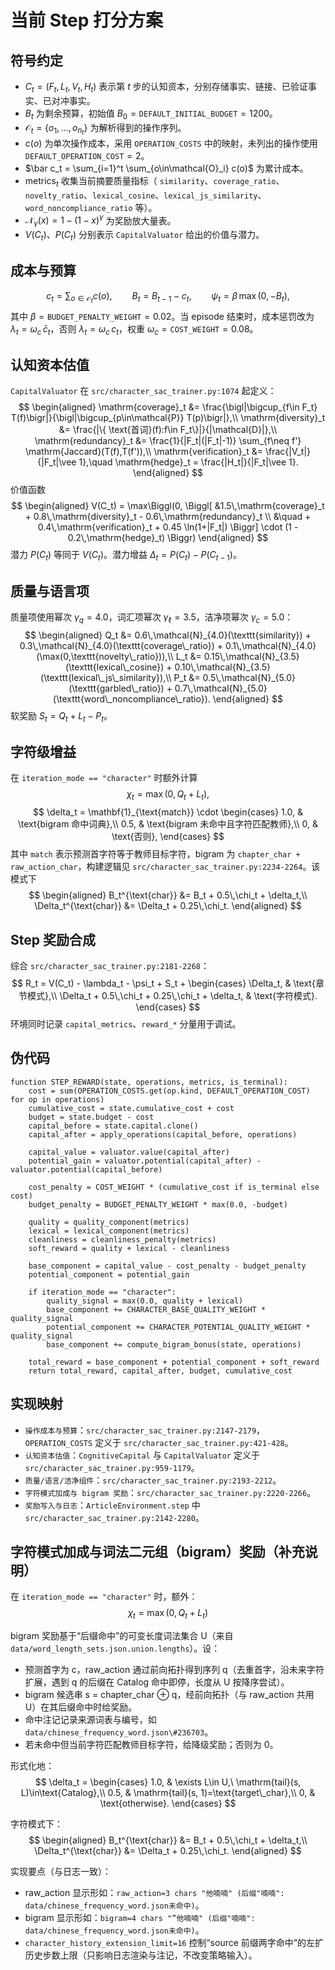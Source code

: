 # 当前 Step 打分方案

## 符号约定
- $C_t = (F_t, L_t, V_t, H_t)$ 表示第 $t$ 步的认知资本，分别存储事实、链接、已验证事实、已对冲事实。
- $B_t$ 为剩余预算，初始值 $B_0 = \texttt{DEFAULT\_INITIAL\_BUDGET} = 1200$。
- $\mathcal{O}_t = \{o_1, \dots, o_{n_t}\}$ 为解析得到的操作序列。
- $c(o)$ 为单次操作成本，采用 `OPERATION_COSTS` 中的映射，未列出的操作使用 $\texttt{DEFAULT\_OPERATION\_COST} = 2$。
- $\bar c_t = \sum_{i=1}^t \sum_{o\in\mathcal{O}_i} c(o)$ 为累计成本。
- $\mathrm{metrics}_t$ 收集当前摘要质量指标（ `similarity`、`coverage_ratio`、`novelty_ratio`、`lexical_cosine`、`lexical_js_similarity`、`word_noncompliance_ratio` 等）。
- $\mathcal{N}_\gamma(x) = 1 - (1 - x)^\gamma$ 为奖励放大量表。
- $V(C_t)$、$P(C_t)$ 分别表示 `CapitalValuator` 给出的价值与潜力。

## 成本与预算
$$
 c_t = \sum_{o\in\mathcal{O}_t} c(o), \qquad
 B_t = B_{t-1} - c_t, \qquad
 \psi_t = \beta \, \max(0, -B_t),
$$
其中 $\beta = \texttt{BUDGET\_PENALTY\_WEIGHT} = 0.02$。当 episode 结束时，成本惩罚改为 $\lambda_t = \omega_c \, \bar c_t$，否则 $\lambda_t = \omega_c \, c_t$，权重 $\omega_c = \texttt{COST\_WEIGHT} = 0.08$。

## 认知资本估值
`CapitalValuator` 在 `src/character_sac_trainer.py:1074` 起定义：
$$
\begin{aligned}
 \mathrm{coverage}_t &= \frac{\bigl|\bigcup_{f\in F_t} T(f)\bigr|}{\bigl|\bigcup_{p\in\mathcal{P}} T(p)\bigr|},\\
 \mathrm{diversity}_t &= \frac{|\{ \text{首词}(f):f\in F_t\}|}{|\mathcal{D}|},\\
 \mathrm{redundancy}_t &= \frac{1}{|F_t|(|F_t|-1)} \sum_{f\neq f'} \mathrm{Jaccard}(T(f),T(f')),\\
 \mathrm{verification}_t &= \frac{|V_t|}{|F_t|\vee 1},\quad
 \mathrm{hedge}_t = \frac{|H_t|}{|F_t|\vee 1}.
\end{aligned}
$$
价值函数
$$
\begin{aligned}
V(C_t) = \max\Biggl(0, \Biggl[ &1.5\,\mathrm{coverage}_t + 0.8\,\mathrm{diversity}_t - 0.6\,\mathrm{redundancy}_t \\
&\quad + 0.4\,\mathrm{verification}_t + 0.45 \ln(1+|F_t|) \Biggr] \cdot (1 - 0.2\,\mathrm{hedge}_t) \Biggr)
\end{aligned}
$$
潜力 $P(C_t)$ 等同于 $V(C_t)$。潜力增益 $\Delta_t = P(C_t) - P(C_{t-1})$。

## 质量与语言项
质量项使用幂次 $\gamma_q = 4.0$，词汇项幂次 $\gamma_\ell = 3.5$，洁净项幂次 $\gamma_c = 5.0$：
$$
\begin{aligned}
 Q_t &= 0.6\,\mathcal{N}_{4.0}(\texttt{similarity}) + 0.3\,\mathcal{N}_{4.0}(\texttt{coverage\_ratio}) + 0.1\,\mathcal{N}_{4.0}(\max(0,\texttt{novelty\_ratio})),\\
 L_t &= 0.15\,\mathcal{N}_{3.5}(\texttt{lexical\_cosine}) + 0.10\,\mathcal{N}_{3.5}(\texttt{lexical\_js\_similarity}),\\
 P_t &= 0.5\,\mathcal{N}_{5.0}(\texttt{garbled\_ratio}) + 0.7\,\mathcal{N}_{5.0}(\texttt{word\_noncompliance\_ratio}).
\end{aligned}
$$
软奖励 $S_t = Q_t + L_t - P_t$。

## 字符级增益
在 `iteration_mode == "character"` 时额外计算
$$\chi_t = \max(0, Q_t + L_t),$$
$$
 \delta_t = \mathbf{1}_{\text{match}} \cdot
 \begin{cases}
 1.0, & \text{bigram 命中词典},\\
 0.5, & \text{bigram 未命中且字符匹配教师},\\
 0, & \text{否则},
 \end{cases}
$$
其中 `match` 表示预测首字符等于教师目标字符，bigram 为 `chapter_char + raw_action_char`，构建逻辑见 `src/character_sac_trainer.py:2234-2264`。该模式下
$$
\begin{aligned}
 B_t^{\text{char}} &= B_t + 0.5\,\chi_t + \delta_t,\\
 \Delta_t^{\text{char}} &= \Delta_t + 0.25\,\chi_t.
\end{aligned}
$$

## Step 奖励合成
综合 `src/character_sac_trainer.py:2181-2268`：
$$
 R_t = V(C_t) - \lambda_t - \psi_t + S_t +
 \begin{cases}
 \Delta_t, & \text{章节模式},\\
 \Delta_t + 0.5\,\chi_t + 0.25\,\chi_t + \delta_t, & \text{字符模式}.
 \end{cases}
$$
环境同时记录 `capital_metrics`、`reward_*` 分量用于调试。

## 伪代码
```pseudo
function STEP_REWARD(state, operations, metrics, is_terminal):
    cost = sum(OPERATION_COSTS.get(op.kind, DEFAULT_OPERATION_COST) for op in operations)
    cumulative_cost = state.cumulative_cost + cost
    budget = state.budget - cost
    capital_before = state.capital.clone()
    capital_after = apply_operations(capital_before, operations)

    capital_value = valuator.value(capital_after)
    potential_gain = valuator.potential(capital_after) - valuator.potential(capital_before)

    cost_penalty = COST_WEIGHT * (cumulative_cost if is_terminal else cost)
    budget_penalty = BUDGET_PENALTY_WEIGHT * max(0.0, -budget)

    quality = quality_component(metrics)
    lexical = lexical_component(metrics)
    cleanliness = cleanliness_penalty(metrics)
    soft_reward = quality + lexical - cleanliness

    base_component = capital_value - cost_penalty - budget_penalty
    potential_component = potential_gain

    if iteration_mode == "character":
        quality_signal = max(0.0, quality + lexical)
        base_component += CHARACTER_BASE_QUALITY_WEIGHT * quality_signal
        potential_component += CHARACTER_POTENTIAL_QUALITY_WEIGHT * quality_signal
        base_component += compute_bigram_bonus(state, operations)

    total_reward = base_component + potential_component + soft_reward
    return total_reward, capital_after, budget, cumulative_cost
```

## 实现映射
- `操作成本与预算`：`src/character_sac_trainer.py:2147-2179`，`OPERATION_COSTS` 定义于 `src/character_sac_trainer.py:421-428`。
- `认知资本估值`：`CognitiveCapital` 与 `CapitalValuator` 定义于 `src/character_sac_trainer.py:959-1179`。
- `质量/语言/洁净组件`：`src/character_sac_trainer.py:2193-2212`。
- `字符模式加成与 bigram 奖励`：`src/character_sac_trainer.py:2220-2266`。
- `奖励写入与日志`：`ArticleEnvironment.step` 中 `src/character_sac_trainer.py:2142-2280`。
## 字符模式加成与词法二元组（bigram）奖励（补充说明）
在 `iteration_mode == "character"` 时，额外：
$$
 \chi_t = \max(0, Q_t + L_t)
$$

bigram 奖励基于“后缀命中”的可变长度词法集合 U（来自 `data/word_length_sets.json.union.lengths`）。设：
- 预测首字为 c，raw_action 通过前向拓扑得到序列 q（去重首字，沿未来字符扩展，遇到 q 的后缀在 Catalog 命中即停，长度从 U 按降序尝试）。
- bigram 候选串 s = chapter_char ⊕ q，经前向拓扑（与 raw_action 共用 U）在其后缀命中时给奖励。
- 命中注记记录来源词表与编号，如 `data/chinese_frequency_word.json\#236703`。
- 若未命中但当前字符匹配教师目标字符，给降级奖励；否则为 0。

形式化地：
$$
 \delta_t =
 \begin{cases}
 1.0, & \exists L\in U,\ \mathrm{tail}(s, L)\in\text{Catalog},\\
 0.5, & \mathrm{tail}(s, 1)=\text{target\_char},\\
 0, & \text{otherwise}.
 \end{cases}
$$

字符模式下：
$$
\begin{aligned}
 B_t^{\text{char}} &= B_t + 0.5\,\chi_t + \delta_t,\\
 \Delta_t^{\text{char}} &= \Delta_t + 0.25\,\chi_t.
\end{aligned}
$$

实现要点（与日志一致）：
- raw_action 显示形如：`raw_action=3 chars "他喃喃" (后缀"喃喃": data/chinese_frequency_word.json未命中)`。
- bigram 显示形如：`bigram=4 chars "”他喃喃" (后缀"喃喃": data/chinese_frequency_word.json未命中)`。
- `character_history_extension_limit=16` 控制“source 前缀两字命中”的左扩历史步数上限（只影响日志渲染与注记，不改变策略输入）。


